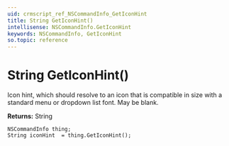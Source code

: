 ```yaml
---
uid: crmscript_ref_NSCommandInfo_GetIconHint
title: String GetIconHint()
intellisense: NSCommandInfo.GetIconHint
keywords: NSCommandInfo, GetIconHint
so.topic: reference
---
```


# String GetIconHint()

Icon hint, which should resolve to an icon that is compatible in size with a standard menu or dropdown list font. May be blank.

**Returns:** String

```crmscript
NSCommandInfo thing;
String iconHint  = thing.GetIconHint();
```

